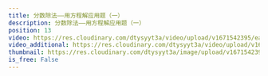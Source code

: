 ```yaml
---
title: 分数除法——用方程解应用题（一）
description: 分数除法——用方程解应用题（一）
position: 13
video: https://res.cloudinary.com/dtysyyt3a/video/upload/v1671542395/easymath/6年级上/03单元分数除法/p1mdn8vzojydwqpyq8qi.mp4
video_additional: https://res.cloudinary.com/dtysyyt3a/video/upload/v1671542433/easymath/6年级上/03单元分数除法/每课一题的解答视频/ajivg5pglkajpsse6mbu.mp4
thumbnail: https://res.cloudinary.com/dtysyyt3a/image/upload/v1671542396/easymath/6年级上/03单元分数除法/fwc5nzxtv4rld9jma9tn.png
is_free: False
---
```

